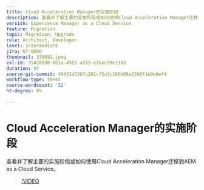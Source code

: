 ```yaml
---
title: Cloud Acceleration Manager的实施阶段
description: 查看并了解主要的实施阶段或如何使用Cloud Acceleration Manager迁移到AEM as a Cloud Service。
version: Experience Manager as a Cloud Service
feature: Migration
topic: Migration, Upgrade
role: Architect, Developer
level: Intermediate
jira: KT-8660
thumbnail: 336691.jpeg
exl-id: 35420690-061a-4562-a933-e7bacd9e116d
duration: 97
source-git-commit: 48433a5367c281cf5a1c106b08a1306f1b0e8ef4
workflow-type: tm+mt
source-wordcount: '52'
ht-degree: 0%

---
```


# Cloud Acceleration Manager的实施阶段

查看并了解主要的实施阶段或如何使用Cloud Acceleration Manager迁移到AEM as a Cloud Service。

>[!VIDEO](https://video.tv.adobe.com/v/336691?quality=12&learn=on)

